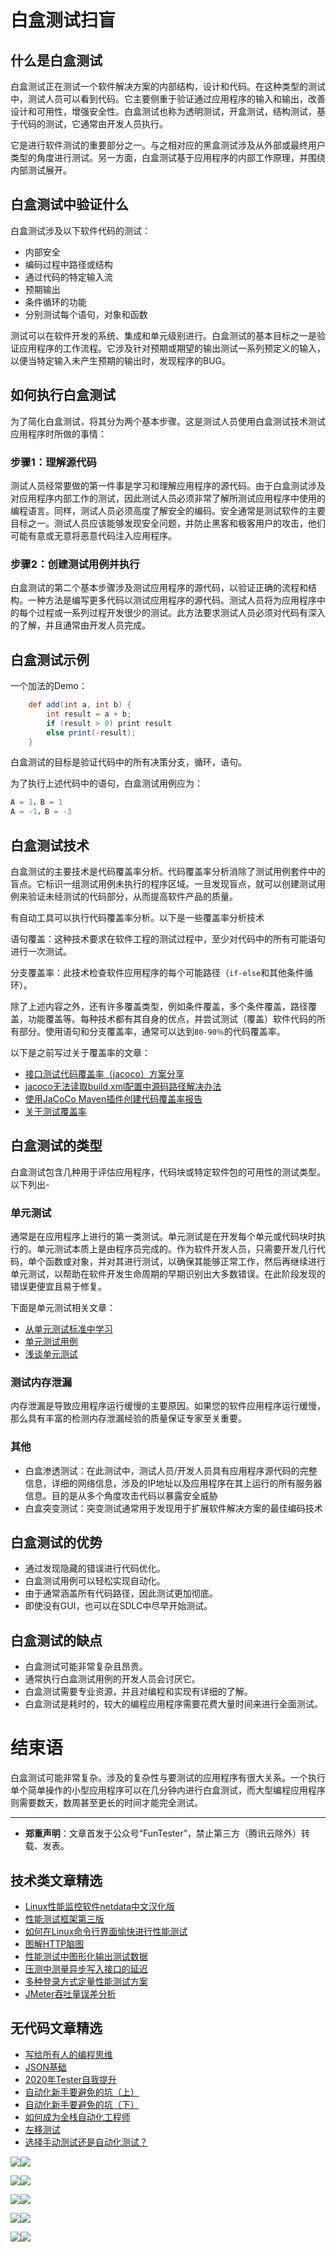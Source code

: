 # 白盒测试扫盲



## 什么是白盒测试

白盒测试正在测试一个软件解决方案的内部结构，设计和代码。在这种类型的测试中，测试人员可以看到代码。它主要侧重于验证通过应用程序的输入和输出，改善设计和可用性，增强安全性。白盒测试也称为透明测试，开盒测试，结构测试，基于代码的测试，它通常由开发人员执行。

它是进行软件测试的重要部分之一。与之相对应的黑盒测试涉及从外部或最终用户类型的角度进行测试。另一方面，白盒测试基于应用程序的内部工作原理，并围绕内部测试展开。

## 白盒测试中验证什么

白盒测试涉及以下软件代码的测试：

* 内部安全
* 编码过程中路径或结构
* 通过代码的特定输入流
* 预期输出
* 条件循环的功能
* 分别测试每个语句，对象和函数

测试可以在软件开发的系统、集成和单元级别进行。白盒测试的基本目标之一是验证应用程序的工作流程。它涉及针对预期或期望的输出测试一系列预定义的输入，以便当特定输入未产生预期的输出时，发现程序的BUG。

## 如何执行白盒测试

为了简化白盒测试，将其分为两个基本步骤。这是测试人员使用白盒测试技术测试应用程序时所做的事情：

### 步骤1：理解源代码

测试人员经常要做的第一件事是学习和理解应用程序的源代码。由于白盒测试涉及对应用程序内部工作的测试，因此测试人员必须非常了解所测试应用程序中使用的编程语言。同样，测试人员必须高度了解安全的编码。安全通常是测试软件的主要目标之一。测试人员应该能够发现安全问题，并防止黑客和极客用户的攻击，他们可能有意或无意将恶意代码注入应用程序。

### 步骤2：创建测试用例并执行

白盒测试的第二个基本步骤涉及测试应用程序的源代码，以验证正确的流程和结构。一种方法是编写更多代码以测试应用程序的源代码。测试人员将为应用程序中的每个过程或一系列过程开发很少的测试。此方法要求测试人员必须对代码有深入的了解，并且通常由开发人员完成。

## 白盒测试示例

一个加法的Demo：

```Groovy
    def add(int a, int b) {
        int result = a + b;
        if (result > 0) print result
        else print(-result);
    }    
```

白盒测试的目标是验证代码中的所有决策分支，循环，语句。

为了执行上述代码中的语句，白盒测试用例应为：

```Java
A = 1，B = 1
A = -1，B = -3
```

## 白盒测试技术

白盒测试的主要技术是代码覆盖率分析。代码覆盖率分析消除了测试用例套件中的盲点。它标识一组测试用例未执行的程序区域。一旦发现盲点，就可以创建测试用例来验证未经测试的代码部分，从而提高软件产品的质量。

有自动工具可以执行代码覆盖率分析。以下是一些覆盖率分析技术

语句覆盖：这种技术要求在软件工程的测试过程中，至少对代码中的所有可能语句进行一次测试。

分支覆盖率：此技术检查软件应用程序的每个可能路径（`if-else`和其他条件循环）。

除了上述内容之外，还有许多覆盖类型，例如条件覆盖，多个条件覆盖，路径覆盖，功能覆盖等。每种技术都有其自身的优点，并尝试测试（覆盖）软件代码的所有部分。使用语句和分支覆盖率，通常可以达到`80-90％`的代码覆盖率。

以下是之前写过关于覆盖率的文章：

- [接口测试代码覆盖率（jacoco）方案分享](https://mp.weixin.qq.com/s/D73Sq6NLjeRKN8aCpGLOjQ)
- [jacoco无法读取build.xml配置中源码路径解决办法](https://mp.weixin.qq.com/s/8_x0rVfkIi-uX3y0drx_jw)
- [使用JaCoCo Maven插件创建代码覆盖率报告](https://mp.weixin.qq.com/s/4Jo05k2WxytiSSNW9WTV-A)
- [关于测试覆盖率](https://mp.weixin.qq.com/s/E15D785fkaWH7-YhiE5gPw)

## 白盒测试的类型

白盒测试包含几种用于评估应用程序，代码块或特定软件包的可用性的测试类型。以下列出-

### 单元测试

通常是在应用程序上进行的第一类测试。单元测试是在开发每个单元或代码块时执行的。单元测试本质上是由程序员完成的。作为软件开发人员，只需要开发几行代码，单个函数或对象，并对其进行测试，以确保其能够正常工作，然后再继续进行单元测试，以帮助在软件开发生命周期的早期识别出大多数错误。在此阶段发现的错误更便宜且易于修复。

下面是单元测试相关文章：
- [从单元测试标准中学习](https://mp.weixin.qq.com/s/x0TyMAdPBWYL7JSPAmoQsw)
- [单元测试用例](https://mp.weixin.qq.com/s/UFEXJ1aXOvJUYp49iVLr5w)
- [浅谈单元测试](https://mp.weixin.qq.com/s/mJM9qXQepSYQ9vLBnBEs3Q)

### 测试内存泄漏

内存泄漏是导致应用程序运行缓慢的主要原因。如果您的软件应用程序运行缓慢，那么具有丰富的检测内存泄漏经验的质量保证专家至关重要。

### 其他

* 白盒渗透测试：在此测试中，测试人员/开发人员具有应用程序源代码的完整信息，详细的网络信息，涉及的IP地址以及应用程序在其上运行的所有服务器信息。目的是从多个角度攻击代码以暴露安全威胁
* 白盒突变测试：突变测试通常用于发现用于扩展软件解决方案的最佳编码技术

## 白盒测试的优势

* 通过发现隐藏的错误进行代码优化。
* 白盒测试用例可以轻松实现自动化。
* 由于通常涵盖所有代码路径，因此测试更加彻底。
* 即使没有GUI，也可以在SDLC中尽早开始测试。

## 白盒测试的缺点

* 白盒测试可能非常复杂且昂贵。
* 通常执行白盒测试用例的开发人员会讨厌它。
* 白盒测试需要专业资源，并且对编程和实现有详细的了解。
* 白盒测试是耗时的，较大的编程应用程序需要花费大量时间来进行全面测试。

# 结束语

白盒测试可能非常复杂。涉及的复杂性与要测试的应用程序有很大关系。一个执行单个简单操作的小型应用程序可以在几分钟内进行白盒测试，而大型编程应用程序则需要数天，数周甚至更长的时间才能完全测试。

---
* **郑重声明**：文章首发于公众号“FunTester”，禁止第三方（腾讯云除外）转载、发表。

## 技术类文章精选

- [Linux性能监控软件netdata中文汉化版](https://mp.weixin.qq.com/s/fdXtK-5WwKnxjLZdyg6-nA)
- [性能测试框架第三版](https://mp.weixin.qq.com/s/Mk3PoH7oJX7baFmbeLtl_w)
- [如何在Linux命令行界面愉快进行性能测试](https://mp.weixin.qq.com/s/fwGqBe1SpA2V0lPfAOd04Q)
- [图解HTTP脑图](https://mp.weixin.qq.com/s/100Vm8FVEuXs0x6rDGTipw)
- [性能测试中图形化输出测试数据](https://mp.weixin.qq.com/s/EMvpYIsszdwBJFPIxztTvA)
- [压测中测量异步写入接口的延迟](https://mp.weixin.qq.com/s/odvK1iYgg4eRVtOOPbq15w)
- [多种登录方式定量性能测试方案](https://mp.weixin.qq.com/s/WuZ2h2rr0rNBgEvQVioacA)
- [JMeter吞吐量误差分析](https://mp.weixin.qq.com/s/jHKmFNrLmjpihnoigNNCSg)

## 无代码文章精选

- [写给所有人的编程思维](https://mp.weixin.qq.com/s/Oj33UCnYfbUgzsBzEm2GPQ)
- [JSON基础](https://mp.weixin.qq.com/s/tnQmAFfFbRloYp8J9TYurw)
- [2020年Tester自我提升](https://mp.weixin.qq.com/s/vuhUp85_6Sbg6ReAN3TTSQ)
- [自动化新手要避免的坑（上）](https://mp.weixin.qq.com/s/MjcX40heTRhEgCFhInoqYQ)
- [自动化新手要避免的坑（下）](https://mp.weixin.qq.com/s/azDUo1IO5JgkJIS9n1CMRg)
- [如何成为全栈自动化工程师](https://mp.weixin.qq.com/s/j2rQ3COFhg939KLrgKr_bg)
- [左移测试](https://mp.weixin.qq.com/s/8zXkWV4ils17hUqlXIpXSw)
- [选择手动测试还是自动化测试？](https://mp.weixin.qq.com/s/4haRrfSIp5Plgm_GN98lRA)

![](https://mmbiz.qpic.cn/mmbiz_jpg/13eN86FKXzCxr0Sa2MXpNKicZE024zJm73r4hrjticMMYViagtaSXxwsyhmRmOrdXPXfS5zB2ILHtaqNSoWGRwa8Q/640?wx_fmt=jpeg&tp=webp&wxfrom=5&wx_lazy=1&wx_co=1)![](https://mmbiz.qpic.cn/mmbiz_gif/13eN86FKXzCPsneTRDBzskVY9GpIhbl6e3JpwysPqAbM7Z80J1EZrIYpTO7YSD40Cp9hOicibdV3GIbVTcEapgqA/640?wx_fmt=gif&tp=webp&wxfrom=5&wx_lazy=1&wx_co=1)

![](https://mmbiz.qpic.cn/mmbiz_png/13eN86FKXzCxr0Sa2MXpNKicZE024zJm7vIAFRC09bPV9iaMer9Ncq8xppcYF73sDHbrG2iaBtRqCFibdckDTcojKg/640?wx_fmt=png&tp=webp&wxfrom=5&wx_lazy=1&wx_co=1)![](https://mmbiz.qpic.cn/mmbiz_gif/13eN86FKXzCPsneTRDBzskVY9GpIhbl6e3JpwysPqAbM7Z80J1EZrIYpTO7YSD40Cp9hOicibdV3GIbVTcEapgqA/640?wx_fmt=gif&tp=webp&wxfrom=5&wx_lazy=1&wx_co=1)


![](https://mmbiz.qpic.cn/mmbiz_png/13eN86FKXzDkiawpL3o8umv1EgHOc2OE1H8DtTMQSXWTOgFYPMSGtoX2BZlricBBJun4hMGUOJd7uibe68zQecRFw/640?wx_fmt=png&tp=webp&wxfrom=5&wx_lazy=1&wx_co=1)![](https://mmbiz.qpic.cn/mmbiz_gif/13eN86FKXzCPsneTRDBzskVY9GpIhbl6e3JpwysPqAbM7Z80J1EZrIYpTO7YSD40Cp9hOicibdV3GIbVTcEapgqA/640?wx_fmt=gif&tp=webp&wxfrom=5&wx_lazy=1&wx_co=1)


![](https://mmbiz.qpic.cn/mmbiz_png/13eN86FKXzDkiawpL3o8umv1EgHOc2OE1iaib1vR7Q6DH1FSpP4HVuibsibicftEqUqfXZpE2FyN7nIPvHwhWQdG6n0g/640?wx_fmt=png&tp=webp&wxfrom=5&wx_lazy=1&wx_co=1)![](https://mmbiz.qpic.cn/mmbiz_gif/13eN86FKXzCPsneTRDBzskVY9GpIhbl6e3JpwysPqAbM7Z80J1EZrIYpTO7YSD40Cp9hOicibdV3GIbVTcEapgqA/640?wx_fmt=gif&tp=webp&wxfrom=5&wx_lazy=1&wx_co=1)

![](https://mmbiz.qpic.cn/mmbiz_jpg/13eN86FKXzBiaBZzt2rchWvBn0pztDTcYwUrHyWvCCIxiaHORQ1xe1vID42zWVicABw6dHibFChrlbFqVR5vO96eVQ/640?wx_fmt=jpeg&tp=webp&wxfrom=5&wx_lazy=1&wx_co=1)![](https://mmbiz.qpic.cn/mmbiz_gif/13eN86FKXzCPsneTRDBzskVY9GpIhbl6e3JpwysPqAbM7Z80J1EZrIYpTO7YSD40Cp9hOicibdV3GIbVTcEapgqA/640?wx_fmt=gif&tp=webp&wxfrom=5&wx_lazy=1&wx_co=1)

